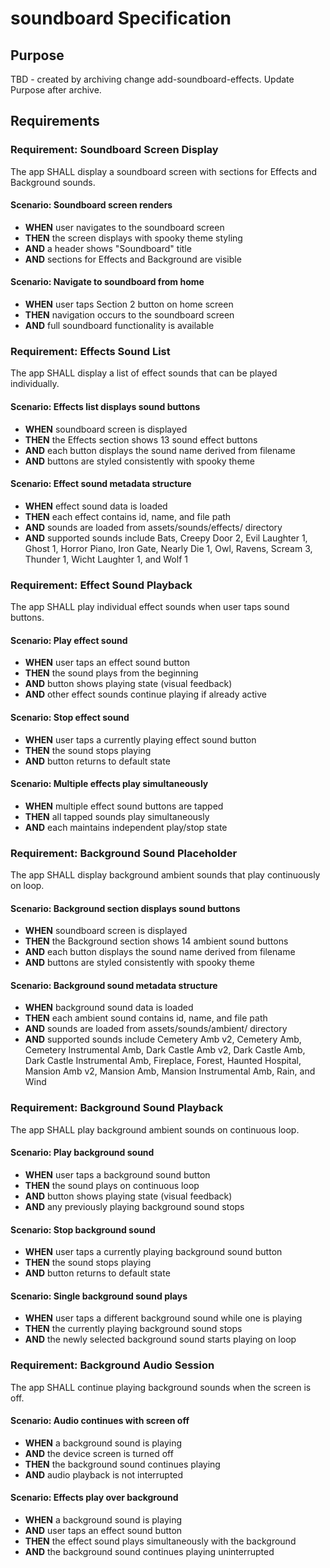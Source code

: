 # soundboard Specification

## Purpose
TBD - created by archiving change add-soundboard-effects. Update Purpose after archive.
## Requirements
### Requirement: Soundboard Screen Display
The app SHALL display a soundboard screen with sections for Effects and Background sounds.

#### Scenario: Soundboard screen renders
- **WHEN** user navigates to the soundboard screen
- **THEN** the screen displays with spooky theme styling
- **AND** a header shows "Soundboard" title
- **AND** sections for Effects and Background are visible

#### Scenario: Navigate to soundboard from home
- **WHEN** user taps Section 2 button on home screen
- **THEN** navigation occurs to the soundboard screen
- **AND** full soundboard functionality is available

### Requirement: Effects Sound List
The app SHALL display a list of effect sounds that can be played individually.

#### Scenario: Effects list displays sound buttons
- **WHEN** soundboard screen is displayed
- **THEN** the Effects section shows 13 sound effect buttons
- **AND** each button displays the sound name derived from filename
- **AND** buttons are styled consistently with spooky theme

#### Scenario: Effect sound metadata structure
- **WHEN** effect sound data is loaded
- **THEN** each effect contains id, name, and file path
- **AND** sounds are loaded from assets/sounds/effects/ directory
- **AND** supported sounds include Bats, Creepy Door 2, Evil Laughter 1, Ghost 1, Horror Piano, Iron Gate, Nearly Die 1, Owl, Ravens, Scream 3, Thunder 1, Wicht Laughter 1, and Wolf 1

### Requirement: Effect Sound Playback
The app SHALL play individual effect sounds when user taps sound buttons.

#### Scenario: Play effect sound
- **WHEN** user taps an effect sound button
- **THEN** the sound plays from the beginning
- **AND** button shows playing state (visual feedback)
- **AND** other effect sounds continue playing if already active

#### Scenario: Stop effect sound
- **WHEN** user taps a currently playing effect sound button
- **THEN** the sound stops playing
- **AND** button returns to default state

#### Scenario: Multiple effects play simultaneously
- **WHEN** multiple effect sound buttons are tapped
- **THEN** all tapped sounds play simultaneously
- **AND** each maintains independent play/stop state

### Requirement: Background Sound Placeholder
The app SHALL display background ambient sounds that play continuously on loop.

#### Scenario: Background section displays sound buttons
- **WHEN** soundboard screen is displayed
- **THEN** the Background section shows 14 ambient sound buttons
- **AND** each button displays the sound name derived from filename
- **AND** buttons are styled consistently with spooky theme

#### Scenario: Background sound metadata structure
- **WHEN** background sound data is loaded
- **THEN** each ambient sound contains id, name, and file path
- **AND** sounds are loaded from assets/sounds/ambient/ directory
- **AND** supported sounds include Cemetery Amb v2, Cemetery Amb, Cemetery Instrumental Amb, Dark Castle Amb v2, Dark Castle Amb, Dark Castle Instrumental Amb, Fireplace, Forest, Haunted Hospital, Mansion Amb v2, Mansion Amb, Mansion Instrumental Amb, Rain, and Wind

### Requirement: Background Sound Playback
The app SHALL play background ambient sounds on continuous loop.

#### Scenario: Play background sound
- **WHEN** user taps a background sound button
- **THEN** the sound plays on continuous loop
- **AND** button shows playing state (visual feedback)
- **AND** any previously playing background sound stops

#### Scenario: Stop background sound
- **WHEN** user taps a currently playing background sound button
- **THEN** the sound stops playing
- **AND** button returns to default state

#### Scenario: Single background sound plays
- **WHEN** user taps a different background sound while one is playing
- **THEN** the currently playing background sound stops
- **AND** the newly selected background sound starts playing on loop

### Requirement: Background Audio Session
The app SHALL continue playing background sounds when the screen is off.

#### Scenario: Audio continues with screen off
- **WHEN** a background sound is playing
- **AND** the device screen is turned off
- **THEN** the background sound continues playing
- **AND** audio playback is not interrupted

#### Scenario: Effects play over background
- **WHEN** a background sound is playing
- **AND** user taps an effect sound button
- **THEN** the effect sound plays simultaneously with the background
- **AND** the background sound continues playing uninterrupted

